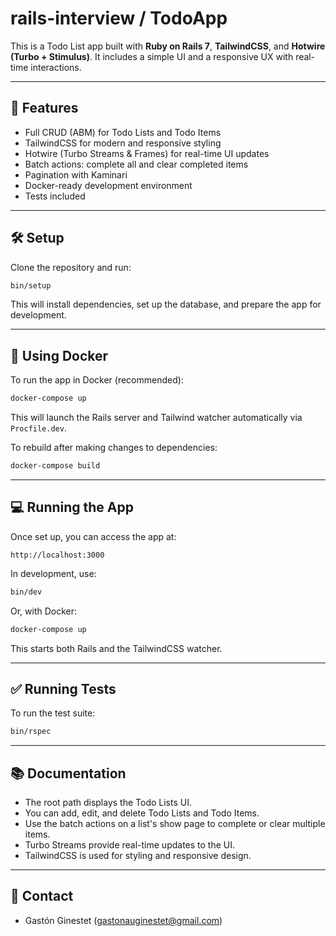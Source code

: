 
# rails-interview / TodoApp

This is a Todo List app built with **Ruby on Rails 7**, **TailwindCSS**, and **Hotwire (Turbo + Stimulus)**. It includes a simple UI and a responsive UX with real-time interactions.

---

## 🚀 Features

- Full CRUD (ABM) for Todo Lists and Todo Items
- TailwindCSS for modern and responsive styling
- Hotwire (Turbo Streams & Frames) for real-time UI updates
- Batch actions: complete all and clear completed items
- Pagination with Kaminari
- Docker-ready development environment
- Tests included

---

## 🛠 Setup

Clone the repository and run:

```bash
bin/setup
```

This will install dependencies, set up the database, and prepare the app for development.

---

## 🐳 Using Docker

To run the app in Docker (recommended):

```bash
docker-compose up
```

This will launch the Rails server and Tailwind watcher automatically via `Procfile.dev`.

To rebuild after making changes to dependencies:

```bash
docker-compose build
```

---

## 💻 Running the App

Once set up, you can access the app at:

```
http://localhost:3000
```

In development, use:

```bash
bin/dev
```

Or, with Docker:

```bash
docker-compose up
```

This starts both Rails and the TailwindCSS watcher.

---

## ✅ Running Tests

To run the test suite:

```bash
bin/rspec
```

---

## 📚 Documentation

- The root path displays the Todo Lists UI.
- You can add, edit, and delete Todo Lists and Todo Items.
- Use the batch actions on a list's show page to complete or clear multiple items.
- Turbo Streams provide real-time updates to the UI.
- TailwindCSS is used for styling and responsive design.

---

## 📩 Contact
- Gastón Ginestet (<gastonauginestet@gmail.com>)  
